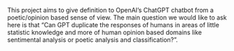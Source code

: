 This project aims to give definition to OpenAI’s ChatGPT chatbot from a poetic/opinion based sense of view. The main question we would like to ask here is that “Can GPT duplicate the responses of humans in areas of little statistic knowledge and more of human opinion based domains like sentimental analysis or poetic analysis and classification?”. 
